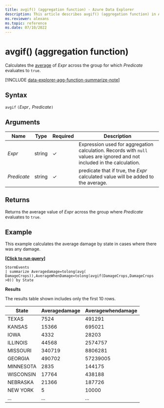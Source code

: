 ```yaml
---
title: avgif() (aggregation function) - Azure Data Explorer
description: This article describes avgif() (aggregation function) in Azure Data Explorer.
ms.reviewer: alexans
ms.topic: reference
ms.date: 07/10/2022
---
```

# avgif() (aggregation function)

Calculates the [average](avg-aggfunction.md) of *Expr* across the group for which *Predicate* evaluates to `true`.

[!INCLUDE [data-explorer-agg-function-summarize-note](../../includes/data-explorer-agg-function-summarize-note.md)]

## Syntax

`avgif` `(`*Expr*`,` *Predicate*`)`

## Arguments

| Name | Type | Required | Description |
|--|--|--|--|
| *Expr* | string | &check; | Expression used for aggregation calculation. Records with `null` values are ignored and not included in the calculation. |
| *Predicate* | string | &check; | predicate that if true, the *Expr* calculated value will be added to the average. |

## Returns

Returns the average value of *Expr* across the group where *Predicate* evaluates to `true`.

## Example

This example calculates the average damage by state in cases where there was any damage.

**\[**[**Click to run query**](https://dataexplorer.azure.com/clusters/help/databases/Samples?query=H4sIAAAAAAAAAwsuyS/KdS1LzSsp5qpRKC7NzU0syqxKVXAsSy1KTE9NScwFkrYl+Tn5eekaiWXpGgouYCHnovyCYk1NHai68IzUPBd0tZlpGkiKdZDYCnYGmpoKSZUKwSWJJakAP4a4kIQAAAA=)**\]**

```kusto
StormEvents
| summarize Averagedamage=tolong(avg( DamageCrops)),AverageWhenDamage=tolong(avgif(DamageCrops,DamageCrops >0)) by State
```

**Results**

The results table shown includes only the first 10 rows.

| State                | Averagedamage | Averagewhendamage |
| -------------------- | ------------- | ----------------- |
| TEXAS                | 7524          | 491291            |
| KANSAS               | 15366         | 695021            |
| IOWA                 | 4332          | 28203             |
| ILLINOIS             | 44568         | 2574757           |
| MISSOURI             | 340719        | 8806281           |
| GEORGIA              | 490702        | 57239005          |
| MINNESOTA            | 2835          | 144175            |
| WISCONSIN            | 17764         | 438188            |
| NEBRASKA             | 21366         | 187726            |
| NEW YORK             | 5             | 10000             |
| ... | ... | ... |
